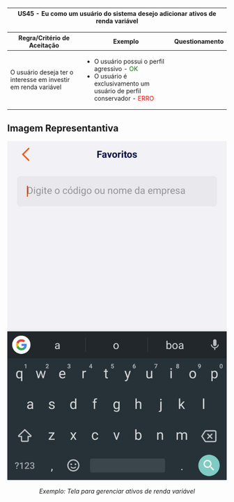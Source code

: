 <table>
    <thead>
        <tr>
            <th colspan="2" rowspan="2"> US45 - Eu como um usuário do sistema desejo adicionar ativos de renda variável</th>
        </tr>        
    </thead>
</table>

<table>
    <thead>
        <tr>
            <th>Regra/Critério de Aceitação</th>
            <th>Exemplo</th>
            <th>Questionamento</th>
        </tr>        
    </thead>
    <tbody>
        <tr>
            <td>O usuário deseja ter o interesse em investir em renda variável</td>
            <td>
                <ul>
                    <li>O usuário possui o perfil agressivo - <span style="color:green">OK</span></li>
                    <li>O usuário é exclusivamento um usuário de perfil conservador - <span style="color:red">ERRO</span></li>
                </ul>
            </td>
            <td>
                <ul>
                     <p align="center"></p>
                </ul>
            </td>
        </tr>
    </tbody>
</table>

## **Imagem Representantiva**
![US01](../../../img/adicionar_ativos.jpg)
<p align="center"><i>Exemplo: Tela para gerenciar ativos de renda variável</i></p>